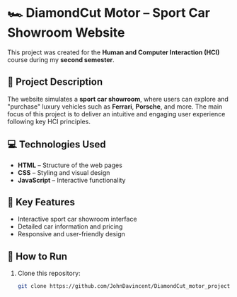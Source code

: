 # 🏎️ DiamondCut Motor – Sport Car Showroom Website

This project was created for the **Human and Computer Interaction (HCI)** course during my **second semester**.

## 📌 Project Description

The website simulates a **sport car showroom**, where users can explore and "purchase" luxury vehicles such as **Ferrari**, **Porsche**, and more. The main focus of this project is to deliver an intuitive and engaging user experience following key HCI principles.

## 💻 Technologies Used

- **HTML** – Structure of the web pages  
- **CSS** – Styling and visual design  
- **JavaScript** – Interactive functionality

## 🚗 Key Features

- Interactive sport car showroom interface  
- Detailed car information and pricing  
- Responsive and user-friendly design

## 📁 How to Run

1. Clone this repository:
   ```bash
   git clone https://github.com/JohnDavincent/DiamondCut_motor_project.git
